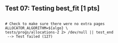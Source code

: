 ## Test 07: Testing best_fit [1 pts]

```

# Check to make sure there were no extra pages
ALLOCATOR_ALGORITHM=${algo} \
tests/progs/allocations-2 2> /dev/null || test_end
 --> Test failed (127)
```

